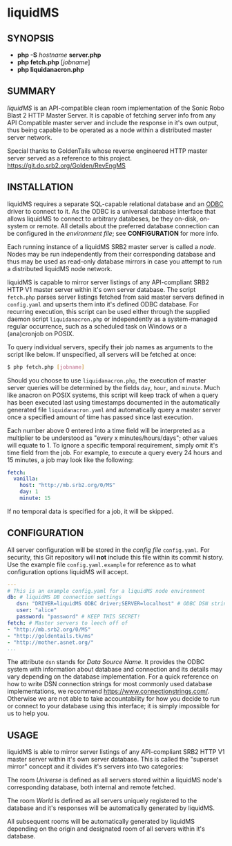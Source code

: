 liquidMS
========

SYNOPSIS
--------

- **php -S** *hostname* **server.php**
- **php fetch.php** [*jobname*]
- **php liquidanacron.php**

SUMMARY
-------

*liquidMS* is an API-compatible clean room implementation of the Sonic Robo
Blast 2 HTTP Master Server. It is capable of fetching server info from any
API Compatible master server and include the response in it's own output,
thus being capable to be operated as a node within a distributed master
server network.

Special thanks to GoldenTails whose reverse engineered HTTP master server
served as a reference to this project.  
<https://git.do.srb2.org/Golden/RevEngMS>

INSTALLATION
------------

liquidMS requires a separate SQL-capable relational database and an [ODBC]
driver to connect to it. As the ODBC is a universal database interface that
allows liquidMS to connect to arbitrary databeses, be they on-disk, on-system or
remote. All details about the preferred database connection can be configured
in the *environment file*; see __CONFIGURATION__ for more info.

[ODBC]: <https://en.wikipedia.org/w/index.php?title=Open_Database_Connectivity&oldid=1044732966> "ODBC - Wikipedia"

Each running instance of a liquidMS SRB2 master server is called a *node*.
Nodes may be run independently from their corresponding database and thus
may be used as read-only database mirrors in case you attempt to run a
distributed liquidMS node network.

liquidMS is capable to mirror server listings of any API-compliant SRB2
HTTP V1 master server within it's own server database. The script
`fetch.php` parses server listings fetched from said master servers defined
in `config.yaml` and upserts them into it's defined ODBC database.
For recurring execution, this script can be used either through the
supplied daemon script `liquidanacron.php` or independently as a
system-managed regular occurrence, such as a scheduled task on Windows or a
(ana)cronjob on POSIX.

To query individual servers, specify their job names as arguments to the
script like below. If unspecified, all servers will be fetched at once:

```sh
$ php fetch.php [jobname]
```

Should you choose to use `liquidanacron.php`, the execution of master
server queries will be determined by the fields `day`, `hour`, and
`minute`. Much like anacron on POSIX systems, this script will keep track
of when a query has been executed last using timestamps documented in the
automatically generated file `liquidanacron.yaml` and automatically query a
master server once a specified amount of time has passed since last execution.

Each number above 0 entered into a time field will be interpreted as a
multiplier to be understood as "every x minutes/hours/days"; other values
will equate to 1. To ignore a specific temporal requirement, simply omit
it's time field from the job. For example, to execute a query every 24
hours and 15 minutes, a job may look like the following:

```YAML
fetch:
  vanilla:
    host: "http://mb.srb2.org/0/MS"
    day: 1
    minute: 15
```

If no temporal data is specified for a job, it will be skipped.

CONFIGURATION
-------------

All server configuration will be stored in the *config file*
`config.yaml`. For security, this Git repository will **not** include this
file within its commit history. Use the example file `config.yaml.example` for
reference as to what configuration options liquidMS will accept. 


```YAML
---
# This is an example config.yaml for a liquidMS node environment
db: # liquidMS DB connection settings
   dsn: "DRIVER=liquidMS ODBC driver;SERVER=localhost" # ODBC DSN string.
   user: "alice"
   password: "password" # KEEP THIS SECRET!
fetch: # Master servers to leech off of
- "http://mb.srb2.org/0/MS"
- "http://goldentails.tk/ms"
- "http://mother.asnet.org/"
...
```

The attribute `dsn` stands for *Data Source Name*. It provides the ODBC system
with information about database and connection and its details may vary
depending on the database implementation. For a quick reference on how to write
DSN connection strings for most commonly used database implementations, we
recommend <https://www.connectionstrings.com/>. Otherwise we are not able to
take accountability for how you decide to run or connect to your database
using this interface; it is simply impossible for us to help you.


USAGE
-----

liquidMS is able to mirror server listings of any API-compliant SRB2
HTTP V1 master server within it's own server database. This is called the
"superset mirror" concept and it divides it's servers into two categories:

The room *Universe* is defined as all servers stored within a liquidMS
node's corresponding database, both internal and remote fetched.

The room *World* is defined as all servers uniquely registered to the
database and it's responses will be automatically generated by liquidMS.

All subsequent rooms will be automatically generated by liquidMS depending
on the origin and designated room of all servers within it's database.
